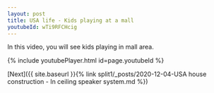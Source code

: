 ```yaml
---
layout: post
title: USA life - Kids playing at a mall
youtubeId: wTi9RFCHcig
---
```

 
In this video, you will see kids playing in mall area.
 
 
 


{% include youtubePlayer.html id=page.youtubeId %}
 
 
[Next]({{ site.baseurl }}{% link split1/_posts/2020-12-04-USA house construction - In ceiling speaker system.md %})
